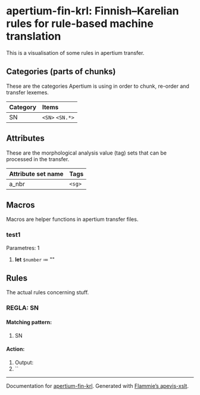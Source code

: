 
# apertium-fin-krl: Finnish–Karelian rules for rule-based machine translation

This is a visualisation of some rules in apertium transfer.


## Categories (parts of chunks)
   
These are the categories Apertium is using in order to chunk, re-order and
transfer lexemes.
    
| Category | Items |
|:---------|:------|
| SN |  `<SN>`  `<SN.*>`  |

    
## Attributes

These are the morphological analysis value (tag) sets that can be processed in
the transfer.

| Attribute set name | Tags |
|:-------------------|:-----|
| a_nbr | `<sg>`  |

    
## Macros

Macros are helper functions in apertium transfer files.



### test1

Parametres: 1

1. **let** `$number` ≔ ""

## Rules
    
The actual rules concerning stuff.



### REGLA: SN
    
#### Matching pattern:
    

1. SN

#### Action:
    

1. Output: 
  1. ``
    

- - -

Documentation for [apertium-fin-krl](//github.com/apertium/apertium-fin-krl/).
Generated with [Flammie’s apevis-xslt](https://github.com/flammie/apevis-xslt).
  